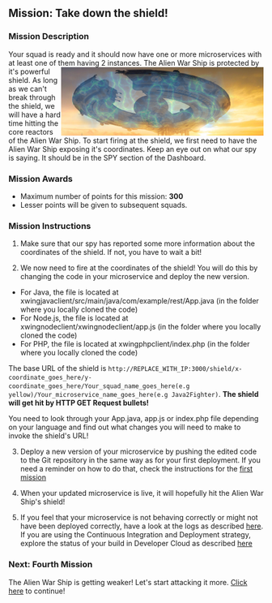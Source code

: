 ## Mission: Take down the shield! ##

### Mission Description ###

Your squad is ready and it should now have one or more microservices with at least one of them having 2 instances.
<img align="right" src="../images/spaceship_shield.png" width = "400px">
The Alien War Ship is protected by it's powerful shield. As long as we can't break through the shield, we will have a hard time hitting the core reactors of the Alien War Ship.
To start firing at the shield, we first need to have the Alien War Ship exposing it's coordinates. Keep an eye out on what our spy is saying. It should be in the SPY section of the Dashboard.

### Mission Awards ###

- Maximum number of points for this mission: **300**
- Lesser points will be given to subsequent squads.

<!--
+ Note to instructor: Edit this page with the correct IP address and port in the URL.
-->

### Mission Instructions ###

1. Make sure that our spy has reported some more information about the coordinates of the shield. If not, you have to wait a bit!

2. We now need to fire at the coordinates of the shield! You will do this by changing the code in your microservice and deploy the new version. 

- For Java, the file is located at xwingjavaclient/src/main/java/com/example/rest/App.java (in the folder where you locally cloned the code)
- For Node.js, the file is located at xwingnodeclient/xwingnodeclient/app.js (in the folder where you locally cloned the code)
- For PHP, the file is located at xwingphpclient/index.php (in the folder where you locally cloned the code)

The base URL of the shield is ```http://REPLACE_WITH_IP:3000/shield/x-coordinate_goes_here/y-coordinate_goes_here/Your_squad_name_goes_here(e.g yellow)/Your_microservice_name_goes_here(e.g Java2Fighter)```. **The shield will get hit by HTTP GET Request bullets!**

You need to look through your App.java, app.js or index.php file depending on your language and find out what changes you will need to make to invoke the shield's URL!

3. Deploy a new version of your microservice by pushing the edited code to the Git repository in the same way as for your first deployment. If you need a reminder on how to do that, check the instructions for the [first mission](deploy.md)

4. When your updated microservice is live, it will hopefully hit the Alien War Ship's shield!

5. If you feel that your microservice is not behaving correctly or might not have been deployed correctly, have a look at the logs as described [here](../logs.md). If you are using the Continuous Integration and Deployment strategy, explore the status of your build in Developer Cloud as described [here](../devcs.md)

### Next: Fourth Mission ###

The Alien War Ship is getting weaker! Let's start attacking it more. [Click here](iterate.md) to continue!
